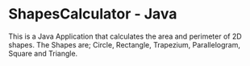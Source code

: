 # ShapesCalculator - Java

This is a Java Application that calculates the area and perimeter of 
2D shapes.
The Shapes are; Circle, Rectangle, Trapezium, Parallelogram,
Square and Triangle.
